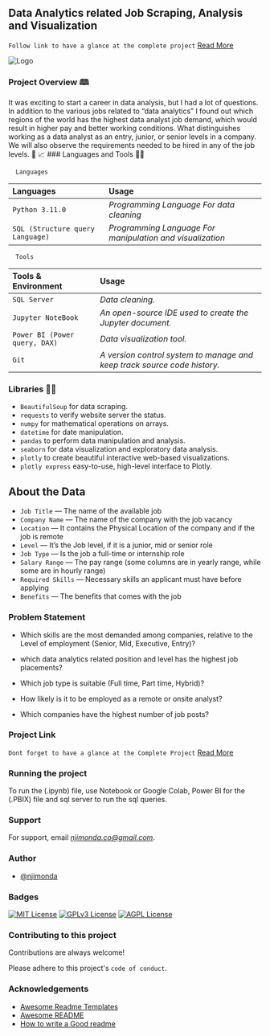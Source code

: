 
## Data Analytics related Job Scraping, Analysis and Visualization



`Follow link to have a glance at the complete project` [Read More](https://njmondoa.github.io/jobSearchDemo/)

![Logo](https://miro.medium.com/max/640/1*oQef3es9rVrDVlg8PR7Rsg.webp)


### Project Overview 🕮

It was exciting to start a career in data analysis, but I had a lot of questions. In addition to the various jobs related to “data analytics” I found out which regions of the world has the highest data analyst job demand, which would result in higher pay and better working conditions. What distinguishes working as a data analyst as an entry, junior, or senior levels in a company. We will also observe the requirements needed to be hired in any of the job levels.
🚀 📈 ### Languages and Tools 👨‍💻

```http
  Languages
```

|  Languages    | Usage          |
| :------- | :------------------------- |
 | `Python 3.11.0` | *Programming Language For data cleaning* |
 | `SQL (Structure query Language)` | *Programming Language For manipulation and visualization* |


```http
  Tools
```

 | Tools & Environment     | Usage                       |
 | :------- | :-------------------------------- |
 | `SQL Server` | *Data cleaning.*|
 | `Jupyter NoteBook` | *An open-source IDE used to create the Jupyter document.*|
 | `Power BI (Power query, DAX)` | *Data visualization tool.*|
 | `Git` | *A version control system to manage and keep track source code history.*|

### Libraries 🐱‍💻

- `BeautifulSoup` for data scraping.
- `requests` to verify website server the status.
- `numpy` for mathematical operations on arrays.
- `datetime` for date manipulation.
- `pandas` to perform data manipulation and analysis.
- `seaborn` for data visualization and exploratory data analysis.
- `plotly` to create beautiful interactive web-based visualizations.
- `plotly express` easy-to-use, high-level interface to Plotly.

## About the Data

- `Job Title` — The name of the available job
- `Company Name` — The name of the company with the job vacancy
- `Location` — It contains the Physical Location of the company and if the job is remote
- `Level` — It’s the Job level, if it is a junior, mid or senior role
- `Job Type` — Is the job a full-time or internship role
- `Salary Range` — The pay range (some columns are in yearly range, while some are in hourly range)
- `Required Skills` — Necessary skills an applicant must have before applying
- `Benefits` — The benefits that comes with the job


### Problem Statement

- Which skills are the most demanded among companies, relative to the Level of employment (Senior, Mid, Executive, Entry)?

- which data analytics related position and level has the highest job placements?

- Which job type is suitable (Full time, Part time, Hybrid)?

- How likely is it to be employed as a remote or onsite analyst?

- Which companies have the highest number of job posts?
### Project Link

`Dont forget to have a glance at the Complete Project` [Read More](https://medium.com/@njimonda.co/data-analyst-jobs-scraping-analysis-and-visualization-b96071a2530b)
### Running the project

To run the (.ipynb) file, use Notebook or Google Colab, 
Power BI for the (.PBIX) file and sql server to run the sql queries.

### Support

For support, email *njimonda.co@gmail.com*.


### Author

- [@njimonda](https://github.com/njimonda)


### Badges

[![MIT License](https://img.shields.io/badge/License-MIT-green.svg)](https://choosealicense.com/licenses/mit/)
[![GPLv3 License](https://img.shields.io/badge/License-GPL%20v3-yellow.svg)](https://opensource.org/licenses/)
[![AGPL License](https://img.shields.io/badge/license-AGPL-blue.svg)](http://www.gnu.org/licenses/agpl-3.0)


### Contributing to this project

Contributions are always welcome!

Please adhere to this project's `code of conduct`.


### Acknowledgements

 - [Awesome Readme Templates](https://awesomeopensource.com/project/elangosundar/awesome-README-templates)
 - [Awesome README](https://github.com/matiassingers/awesome-readme)
 - [How to write a Good readme](https://bulldogjob.com/news/449-how-to-write-a-good-readme-for-your-github-project)

